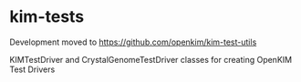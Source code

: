 # kim-tests

Development moved to https://github.com/openkim/kim-test-utils

KIMTestDriver and CrystalGenomeTestDriver classes for creating OpenKIM Test Drivers
